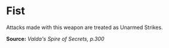# Fist
Attacks made with this weapon are treated as Unarmed Strikes.

**Source:** *Valda's Spire of Secrets, p.300*
